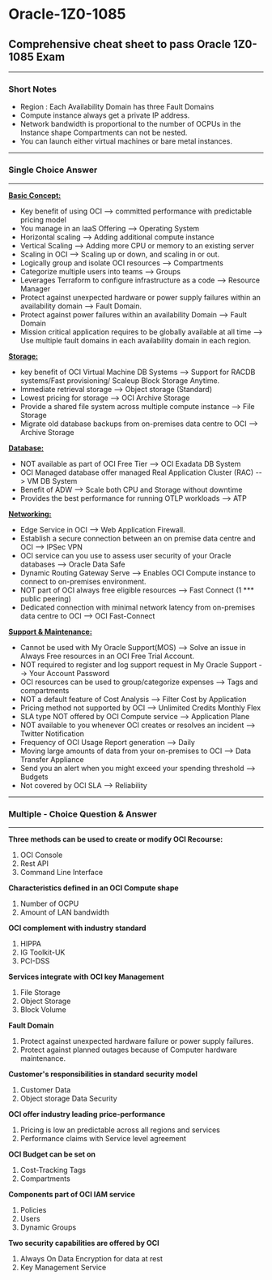 # Oracle-1Z0-1085
## Comprehensive cheat sheet to pass Oracle 1Z0-1085 Exam

------

### **Short Notes**

- Region : Each Availability Domain has three Fault Domains
- Compute instance always get a private IP address.
- Network bandwidth is proportional to the number of OCPUs in the Instance shape
  Compartments can not be nested.
- You can launch either virtual machines or bare metal instances.

------

### **Single Choice Answer**

------

<u>**Basic Concept:**</u>

- Key benefit of using OCI --> committed performance with predictable pricing model
- You manage in an IaaS Offering --> Operating System
- Horizontal scaling --> Adding additional compute instance
- Vertical Scaling --> Adding more CPU or memory to an existing server
- Scaling in OCI --> Scaling up or down, and scaling in or out.
- Logically group and isolate OCI resources --> Compartments
- Categorize multiple users into teams --> Groups
- Leverages Terraform to configure infrastructure as a code --> Resource Manager
- Protect against unexpected hardware or power supply failures within an availability domain --> Fault Domain.
- Protect against power failures within an availability Domain --> Fault Domain
- Mission critical application requires to be globally available at all time --> Use multiple fault domains in each availability domain in each region.





**<u>Storage:</u>**

- key benefit of OCI Virtual Machine DB Systems --> Support for RACDB systems/Fast provisioning/ Scaleup Block Storage Anytime. 
- Immediate retrieval storage --> Object storage (Standard)
- Lowest pricing for storage --> OCI Archive Storage
- Provide a shared file system across multiple compute instance --> File Storage
- Migrate old database backups from on-premises data centre to OCI --> Archive Storage





**<u>Database:</u>**

- NOT available as part of OCI Free Tier --> OCI Exadata DB System
- OCI Managed database offer managed Real Application Cluster (RAC) --> VM DB System
- Benefit of ADW --> Scale both CPU and Storage without downtime
- Provides the best performance for running OTLP workloads --> ATP



**<u>Networking:</u>**

- Edge Service in OCI --> Web Application Firewall.
- Establish a secure connection between an on premise data centre and OCI --> IPSec VPN
- OCI service can you use to assess user security of your Oracle databases --> Oracle Data Safe
- Dynamic Routing Gateway Serve --> Enables OCI Compute instance to connect to on-premises environment.
- NOT part of OCI always free eligible resources --> Fast Connect (1 *** public peering)
- Dedicated connection with minimal network latency from on-premises data centre to OCI --> OCI Fast-Connect





**<u>Support & Maintenance:</u>**

- Cannot be used with My Oracle Support(MOS) --> Solve an issue in Always Free resources in an OCI Free Trial Account.
- NOT required to register and log support request in My Oracle Support --> Your Account Password
- OCI resources can be used to group/categorize expenses -->  Tags and compartments
- NOT a default feature of Cost Analysis --> Filter Cost by Application
- Pricing method not supported by OCI --> Unlimited Credits Monthly Flex
- SLA type NOT offered by OCI Compute service --> Application Plane
- NOT available to you whenever OCI creates or resolves an incident --> Twitter Notification
- Frequency of OCI Usage Report generation --> Daily
- Moving large amounts of data from your on-premises to OCI --> Data Transfer Appliance
- Send you an alert when you might exceed your spending threshold --> Budgets
- Not covered by OCI SLA --> Reliability



------

### Multiple - Choice Question & Answer

------

**Three methods can be used to create or modify OCI Recourse:**

1. OCI Console
2. Rest API 
3. Command Line Interface

**Characteristics defined in an OCI Compute shape**

1. Number of OCPU
2. Amount of LAN bandwidth

**OCI complement with industry standard**

1. HIPPA
2. IG Toolkit-UK
3. PCI-DSS

**Services integrate with OCI key Management**

1. File Storage
2. Object Storage
3. Block Volume

**Fault Domain**

1. Protect against unexpected hardware failure or power supply failures.
2. Protect against planned outages because of Computer hardware maintenance.

**Customer's responsibilities in standard security model**

1. Customer Data
2. Object storage Data Security

**OCI offer industry leading price-performance**

1. Pricing is low an predictable across all regions and services
2. Performance claims with Service level agreement

**OCI Budget can be set on**

1. Cost-Tracking Tags
2. Compartments

**Components part of OCI IAM service**

1. Policies
2. Users
3. Dynamic Groups

**Two security capabilities are offered by OCI**

1. Always On Data Encryption for data at rest
2. Key Management Service